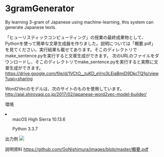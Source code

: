 # 3gramGenerator
By learning 3-gram of Japanese using machine-learning, this system can generate Japanese texts.

「ヒューリスティックコンピューティング」の授業の最終成果物として、Pythonを使って簡単な文章生成器を作りました。説明については「概要.pdf」を見てください。実行結果も載せてあります。そこのディレクトリでmake_sentence.pyを実行すると文章生成ができます。
次のURLのファイルをダウンロードし、そこのディレクトリでmake_sentence.pyを実行すると実際に文章生成ができます。
https://drive.google.com/file/d/1VCtO__tuKD_eVro3LEiaBmiD9DkcTQ1g/view?usp=sharing

Word2Vecのモデルは、次のサイトのものを使用しています。
http://aial.shiroyagi.co.jp/2017/02/japanese-word2vec-model-builder/

環境
<li>
<ul>macOS High Sierra 10.13.6</ul>
<ul>Python 3.3.7</ul>
</li>

出力例
<img src="https://github.com/GoNishimura/images/blob/master/概要のコピー-1.png">

説明資料
https://github.com/GoNishimura/images/blob/master/概要.pdf
